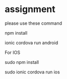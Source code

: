 # assignment
please use these command

npm install

ionic cordova run android

For IOS

sudo npm install

sudo ionic cordova run ios
